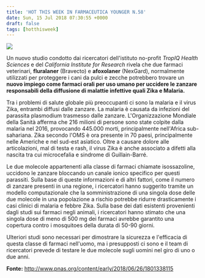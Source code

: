 ```yaml
---
title: 'HOT THIS WEEK IN FARMACEUTICA YOUNGER N.58'
date: Sun, 15 Jul 2018 07:30:55 +0000
draft: false
tags: [hotthisweek]
---
```


![](https://silviavernotico.files.wordpress.com/2018/07/img_2595.jpg)

Un nuovo studio condotto dai ricercatori dell'istituto no-profit _TropIQ Health Sciences_ e del _California Institute for Research_ rivela che due farmaci veterinari, **fluralaner** (Bravecto) e **afoxolaner** (NexGard), normalmente utilizzati per proteggere i cani da pulci e zecche potrebbero trovare un **nuovo impiego come farmaci orali per uso umano per uccidere le zanzare responsabili della diffusione di malattie infettive quali Zika e Malaria.**

Tra i problemi di salute globale più preoccupanti ci sono la malaria e il virus Zika, entrambi diffusi dalle zanzare. La malaria è causata da infezioni del parassita plasmodium trasmesso dalle zanzare. L'Organizzazione Mondiale della Sanità afferma che 216 milioni di persone sono state colpite dalla malaria nel 2016, provocando 445.000 morti, principalmente nell'Africa sub-sahariana. Zika secondo l'OMS è ora presente in 70 paesi, principalmente nelle Americhe e nel sud-est asiatico. Oltre a causare dolore alle articolazioni, mal di testa e rash, il virus Zika è anche associato a difetti alla nascita tra cui microcefalia e sindrome di Guillain-Barré.

Le due molecole appartenenti alla classe di farmaci chiamate isossazoline, uccidono le zanzare bloccando un canale ionico specifico per questi parassiti. Sulla base di queste informazioni e di altri fattori, come il numero di zanzare presenti in una regione, i ricercatori hanno suggerito tramite un modello computazionale che la somministrazione di una singola dose delle due molecole in una popolazione a rischio potrebbe ridurre drasticamente i casi clinici di malaria e febbre Zika. Sulla base dei dati esistenti provenienti dagli studi sui farmaci negli animali, i ricercatori hanno stimato che una singola dose di meno di 500 mg dei farmaci avrebbe garantito una copertura contro i mosquitoes della durata di 50-90 giorni.

Ulteriori studi sono necessari per dimostrare la sicurezza e l'efficacia di questa classe di farmaci nell'uomo, ma i presupposti ci sono e il team di ricercatori prevede di testare le due molecole sugli uomini nel giro di uno o due anni.

**Fonte:** http://www.pnas.org/content/early/2018/06/26/1801338115